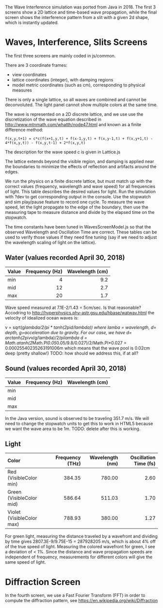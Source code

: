 The Wave Interference simulation was ported from Java in 2018.  The first 3 screens show a 2D lattice and time-based
wave propagation, while the final screen shows the interference pattern from a slit with a given 2d shape, which
is instantly updated.

# Waves, Interference, Slits Screens

The first three screens are mainly coded in js/common.

There are 3 coordinate frames:
* view coordinates
* lattice coordinates (integer), with damping regions
* model metric coordinates (such as cm), corresponding to physical measures

There is only a single lattice, so all waves are combined and cannot be deconvoluted.  The light panel cannot show multiple
colors at the same time.

The wave is represented on a 2D discrete lattice, and we use use the discretization of the wave equation described in
http://www.mtnmath.com/whatth/node47.html and known as a finite difference method:

```
f(x,y,t+1) = c*c(f(x+1,y,t) + f(x-1,y,t) + f(x,y-1,t) + f(x,y+1,t) - 4*f(x,y,t)) - f(x,y,t-1) + 2*f(x,y,t)
```
The description for the wave speed c is given in Lattice.js

The lattice extends beyond the visible region, and damping is applied near the boundaries to minimize the effects of
reflection and artifacts around the edges.

We run the physics on a finite discrete lattice, but must match up with the correct values (frequency, wavelength and
wave speed) for all frequencies of light.  This table describes the desired values for light.  Run the simulation with
?dev to get corresponding output in the console.  Use the stopwatch and sim play/pause feature to record one cycle.  To
measure the wave speed, let the light propagate to the edge of the boundary, then use the measuring tape to measure distance
and divide by the elapsed time on the stopwatch.

The time constants have been tuned in WavesScreenModel.js so that the observed Wavelength and Oscillation Time are correct.
These tables can be used to verify those values if they need fine tuning (say if we need to adjust the wavelength scaling
of light on the lattice).

## Water (values recorded April 30, 2018)
| Value | Frequency (Hz) | Wavelength (cm) |
| :--- | ---: | ---: |
| min | 4 | 9.2 |
| mid | 12 | 2.7 |
| max | 20 | 1.7 |

Wave speed measured at 7.1E-2/1.43 = 5cm/sec.  Is that reasonable?  Accodring to http://hyperphysics.phy-astr.gsu.edu/hbase/watwav.html
the velocity of idealized ocean waves is:

v = sqrt(g*lambda/2/pi * tanh(2*pi*d/lambda)) where lamba = wavelength, d= depth, g=acceleration due to gravity.
For our case, we have d= arctanh(2*pi*v*v/g/lambda)/2/pi*lambda
d = Math.atanh(2*Math.PI*0.05*0.05/9.8/0.027)/2/Math.PI*0.027 = 0.00025540235263191006m
which means that the wave pool is 0.02cm deep (pretty shallow!)  TODO: how should we address this, if at all?

## Sound (values recorded April 30, 2018)
| Value | Frequency (Hz) | Wavelength (cm) |
| :--- | ---: | ---: |
| min |  |  |
| mid |  |  |
| max |  |  |

In the Java version, sound is observed to be traveling 351.7 m/s.  We will need to change the stopwatch units to get this to work in HTML5
because we want the wave area to be 1m. TODO: delete after this is working.

## Light
| Color | Frequency (THz) | Wavelength (nm) | Oscillation Time (fs) |
| :--- | ---: | ---: | ---: |
| Red (VisibleColor min) | 384.35 | 780.00 | 2.60 |
| Green (VisibleColor mid) | 586.64 | 511.03 | 1.70 |
| Violet (VisibleColor max) | 788.93 | 380.00 | 1.27 |

For green light, measuring the distance traveled by a wavefront and dividing by time gives 2807.3E-9/9.75E-15 = 287928205 m/s,
which is about 4% off of the true speed of light.  Measuring the colored wavefront for green, I see a deviation of < 1%.
Since the distance and wave propagation speeds are independent of frequency, measurements for different colors will
give the same speed of light.

# Diffraction Screen
In the fourth screen, we use a Fast Fourier Transform (FFT) in order to compute the diffraction pattern, see
https://en.wikipedia.org/wiki/Diffraction